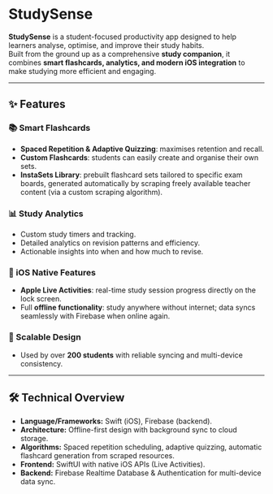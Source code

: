 # StudySense

**StudySense** is a student-focused productivity app designed to help learners analyse, optimise, and improve their study habits.  
Built from the ground up as a comprehensive **study companion**, it combines **smart flashcards, analytics, and modern iOS integration** to make studying more efficient and engaging.

---

## ✨ Features

### 📚 Smart Flashcards
- **Spaced Repetition & Adaptive Quizzing**: maximises retention and recall.  
- **Custom Flashcards**: students can easily create and organise their own sets.  
- **InstaSets Library**: prebuilt flashcard sets tailored to specific exam boards, generated automatically by scraping freely available teacher content (via a custom scraping algorithm).  

### 📊 Study Analytics
- Custom study timers and tracking.  
- Detailed analytics on revision patterns and efficiency.  
- Actionable insights into when and how much to revise.  

### 📱 iOS Native Features
- **Apple Live Activities**: real-time study session progress directly on the lock screen.  
- Full **offline functionality**: study anywhere without internet; data syncs seamlessly with Firebase when online again.  

### 👥 Scalable Design
- Used by over **200 students** with reliable syncing and multi-device consistency.  

---

## 🛠️ Technical Overview

- **Language/Frameworks:** Swift (iOS), Firebase (backend).  
- **Architecture:** Offline-first design with background sync to cloud storage.  
- **Algorithms:** Spaced repetition scheduling, adaptive quizzing, automatic flashcard generation from scraped resources.  
- **Frontend:** SwiftUI with native iOS APIs (Live Activities).  
- **Backend:** Firebase Realtime Database & Authentication for multi-device data sync.  
